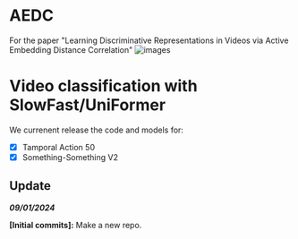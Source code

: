 # AEDC
For the paper "Learning Discriminative Representations in Videos via Active Embedding Distance Correlation"
![images](.overview.png)

# Video classification with SlowFast/UniFormer

We currenent release the code and models for:

- [x] Tamporal Action 50
- [x] Something-Something V2

## Update

***09/01/2024***

**\[Initial commits\]:** 
Make a new repo. 


